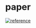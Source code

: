 # paper
[![reference](https://img.shields.io/badge/reference-arXiv-green.svg?style=flat&logo=pinboard)](http://arxiv-sanity.com/top)
